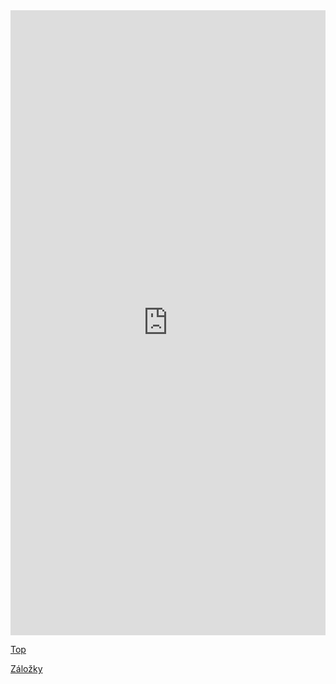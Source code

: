 <iframe style="border: 0; width: 100%; height: 1000px;" allowfullscreen frameborder="0" src="https://raindrop.io/bedjan/top-22446654/embed"></iframe>

[Top](https://raindrop.io/bedjan/top-22446654)

[Záložky](https://raindrop.io/bedjan/zalozky-22446332)


